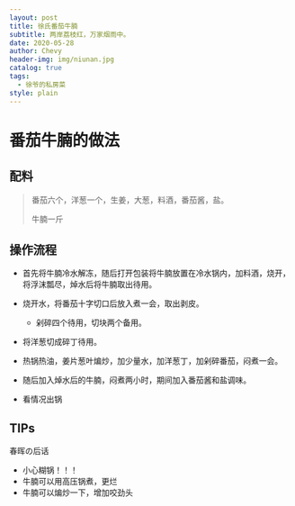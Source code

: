 ```yaml
---
layout: post
title: 徐氏番茄牛腩
subtitle: 两岸荔枝红，万家烟雨中。
date: 2020-05-28
author: Chevy
header-img: img/niunan.jpg
catalog: true
tags:
  - 徐爷的私房菜
style: plain
---
```


# 番茄牛腩的做法

## 配料

> 番茄六个，洋葱一个，生姜，大葱，料酒，番茄酱，盐。
>
> 牛腩一斤

## 操作流程

- 首先将牛腩​​冷水解冻，随后打开包装将牛腩放置在冷水锅内，加料酒，烧开，将浮沫瓢尽，焯水后将牛腩取出待用。

- 烧开水，将番茄十字切口后放入煮一会，取出剥皮。
  - 剁碎四个待用，切块两个备用。

- 将洋葱切成碎丁待用。

- 热锅热油，姜片葱叶煸炒，加少量水，加洋葱丁，加剁碎番茄，闷煮一会。

- 随后加入焯水后的牛腩，闷煮两小时，期间加入番茄酱和盐调味。

- 看情况出锅

## TIPs

春晖の后话

- 小心糊锅！！！
- 牛腩可以用高压锅煮，更烂
- 牛腩可以煸炒一下，增加咬劲头